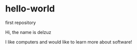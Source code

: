 # hello-world
first repository

Hi, the name is delzuz

I like computers and would like to learn more about software!
